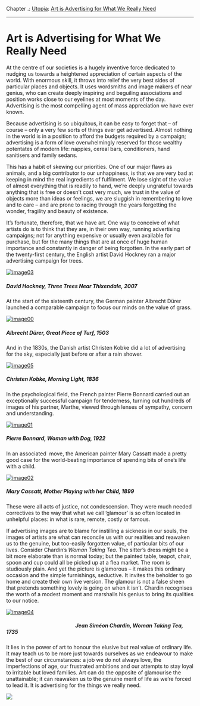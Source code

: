 Chapter .: [Utopia](https://www.theschooloflife.com/thebookoflife/category/work/utopia/): [Art is Advertising for What We Really Need](https://www.theschooloflife.com/thebookoflife/art-is-advertising-for-what-we-really-need/)

* * *

# Art is Advertising for What We Really Need

At the centre of our societies is a hugely inventive force dedicated to nudging us towards a heightened appreciation of certain aspects of the world. With enormous skill, it throws into relief the very best sides of particular places and objects. It uses wordsmiths and image makers of near genius, who can create deeply inspiring and beguiling associations and position works close to our eyelines at most moments of the day. Advertising is the most compelling agent of mass appreciation we have ever known.

Because advertising is so ubiquitous, it can be easy to forget that – of course – only a very few sorts of things ever get advertised. Almost nothing in the world is in a position to afford the budgets required by a campaign; advertising is a form of love overwhelmingly reserved for those wealthy potentates of modern life: nappies, cereal bars, conditioners, hand sanitisers and family sedans.

This has a habit of skewing our priorities. One of our major flaws as animals, and a big contributor to our unhappiness, is that we are very bad at keeping in mind the real ingredients of fulfilment. We lose sight of the value of almost everything that is readily to hand, we’re deeply ungrateful towards anything that is free or doesn’t cost very much, we trust in the value of objects more than ideas or feelings, we are sluggish in remembering to love and to care – and are prone to racing through the years forgetting the wonder, fragility and beauty of existence.

It’s fortunate, therefore, that we have art. One way to conceive of what artists do is to think that they are, in their own way, running advertising campaigns; not for anything expensive or usually even available for purchase, but for the many things that are at once of huge human importance and constantly in danger of being forgotten. In the early part of the twenty-first century, the English artist David Hockney ran a major advertising campaign for trees.

[![image03](https://www.theschooloflife.com/thebookoflife/wp-content/uploads/2016/12/image03.png)](http://www.thebookoflife.org/wp-content/uploads/2016/12/image03.png)

##### David Hockney, _Three Trees Near Thixendale,&nbsp;2007_

At the start of the sixteenth century, the German painter Albrecht Dürer launched a comparable campaign to focus our minds on&nbsp;the value of grass.

[![image00](https://www.theschooloflife.com/thebookoflife/wp-content/uploads/2016/12/image001.png)](http://www.thebookoflife.org/wp-content/uploads/2016/12/image001.png)

##### Albrecht Dürer, _Great Piece of Turf_, 1503

And in the 1830s, the Danish artist Christen Kobke did a lot of advertising for the sky, especially just before or after a rain shower.

[![image05](https://www.theschooloflife.com/thebookoflife/wp-content/uploads/2016/12/image051.png)](http://www.thebookoflife.org/wp-content/uploads/2016/12/image051.png)

##### Christen Kobke, _Morning Light_, 1836

In the psychological field, the French painter Pierre Bonnard carried out an exceptionally successful campaign for tenderness, turning out hundreds of images of his partner, Marthe, viewed through lenses of sympathy, concern and understanding.

[![image01](https://www.theschooloflife.com/thebookoflife/wp-content/uploads/2016/12/image01.png)](http://www.thebookoflife.org/wp-content/uploads/2016/12/image01.png)

##### Pierre Bonnard, _Woman with Dog_, 1922

In an associated &nbsp;move, the American painter Mary Cassatt made a pretty good case for the world-beating importance of spending bits of one’s life with a child.

[![image02](https://www.theschooloflife.com/thebookoflife/wp-content/uploads/2016/12/image02.png)](http://www.thebookoflife.org/wp-content/uploads/2016/12/image02.png)

##### Mary Cassatt, _Mother Playing with her Child_, 1899

These were all acts of justice, not condescension. They were much needed correctives to the way that what we call ‘glamour’ is so often located in unhelpful places: in what is rare, remote, costly or famous.

If advertising images are to blame for instilling a sickness in our souls, the images of artists are what can reconcile us with our realities and reawaken us to the genuine, but too-easily forgotten value, of particular bits of our lives. Consider Chardin’s _Woman Taking Tea._ The sitter’s dress might be a bit more elaborate than is normal today; but the painted table, teapot, chair, spoon and cup could all be picked up at a flea market. The room is studiously plain. And yet the picture is glamorous – it makes this ordinary occasion and the simple furnishings, seductive. It invites the beholder to go home and create their own live version. The glamour is not a false sheen that pretends something lovely is going on when it isn’t. Chardin recognises the worth of a modest moment and marshalls his genius to bring its qualities to our notice.

[![image04](https://www.theschooloflife.com/thebookoflife/wp-content/uploads/2016/12/image04.jpg)](http://www.thebookoflife.org/wp-content/uploads/2016/12/image04.jpg)

##### &nbsp; &nbsp; &nbsp; &nbsp; &nbsp; &nbsp; &nbsp; &nbsp; &nbsp; &nbsp; &nbsp; &nbsp; &nbsp; &nbsp; &nbsp; &nbsp; &nbsp; &nbsp; &nbsp; &nbsp; &nbsp; &nbsp; &nbsp; &nbsp; &nbsp; &nbsp; &nbsp; &nbsp; Jean Siméon Chardin, _Woman Taking Tea_, 1735

It lies in the power of art to honour the elusive but real value of ordinary life. It may teach us to be more just towards ourselves as we endeavour to make the best of our circumstances: a job we do not always love, the imperfections of age, our frustrated ambitions and our attempts to stay loyal to irritable but loved families. Art can do the opposite of glamourise the unattainable; it can reawaken us to the genuine merit of life as we’re forced to lead it. It is advertising for the things we really need.

[![](https://img.youtube.com/vi/Xw0GAInXkhA/0.jpg)](https://www.youtube.com/embed/Xw0GAInXkhA '')
